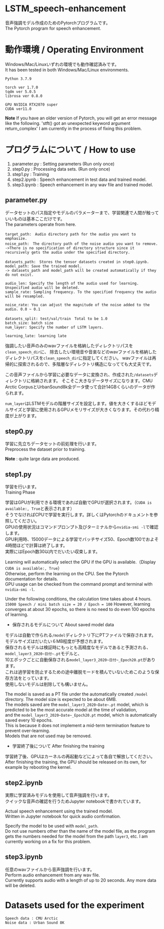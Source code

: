 # LSTM_speech-enhancement

音声強調モデル作成のためのPytorchプログラムです。<br>
The Pytorch program for speech enhancement.

# 動作環境 / Operating Environment
Windows/Mac/Linuxいずれの環境でも動作確認済みです。<br>
It has been tested in both Windows/Mac/Linux environments.

```
Python 3.7.9

torch ver 1.7.0
tqdm ver 5.0.5
librosa ver 0.8.0

GPU NVIDIA RTX2070 super
CUDA ver11.0
```
**Note** If you have an older version of Pytorch, you will get an error message like the following.
'stft() got an unexpected keyword argument return_complex'
I am currently in the process of fixing this problem.

# プログラムについて / How to use

1. parameter.py : Setting parameters (Run only once)
1. step0.py : Processing data sets. (Run only once)
1. step1.py : Training
1. step2.ipynb : Speech enhancement in test data and trained model.
1. step3.ipynb : Speech enhancement in any wav file and trained model.

## parameter.py

データセットのパス指定やモデルのパラメーターまで、学習関連で人間が触っていいものは基本ここだけです。<br>
The parameters operate from here.

```
target_path:　Audio directory path for the audio you want to emphasize.
noise_path:　The directory path of the noise audio you want to remove.
->There is no specification of directory structure since it recursively gets the audio under the specified directory.

datasets_path:　Stores the tensor datasets created in step0.ipynb.
model_path: Save the trained model.
-> datasets_path and model_path will be created automatically if they do not exist.

audio_len: Specify the length of the audio used for learning. Unspecified audio will be deleted.
sample_rate: Sampling frequency. To the specified frequency the audio will be resampled.

noise_rate: You can adjust the magnitude of the noise added to the audio. 0.0 ~ 0.1

datasets_split: test/val/train　Total to be 1.0
batch_size: batch size
num_layer: Specify the number of LSTM layers.

learning_late: learning late

```

強調したい音声のみのwavファイルを格納したディレクトリパスを`clean_speech_dir`に、
除去したい環境音や音楽などのwavファイルを格納したディレクトリパスを`clean_speech_dir`に指定してください。
wavファイルは再帰的に探索されるので、多階層なディレクトリ構造になってても大丈夫です。

この音声ファイルから学習に必要なデータに変換され、作成された`/datasets`ディレクトリに格納されます。
そこそこ大きなデータサイズになります。CMU Arctic CorpusとUrbanSound8k全データ使って合計14GBくらいのデータが作られます。

`num_layer`はLSTMモデルの階層サイズを設定します。値を大きくするほどモデルサイズと学習に使用されるGPUメモリサイズが大きくなります。その代わり精度が上がります。


## step0.py
学習に先立ちデータセットの前処理を行います。<br>
Preprocess the dataset prior to training.

**Note** : quite large data are produced.

## step1.py
学習を行います。<br>
Training Phase

学習はGPUが利用できる環境であれば自動でGPUが選択されます。（`CUDA is available:, True`と表示されます）<br>
そうでなければCPUで学習を実行します。詳しくはPytorchのドキュメントを参照してください。<br>
GPUの使用状況はコマンドプロンプト及びターミナルから`nvidia-smi -l`で確認します。<br>
GPU利用時、15000データによる学習でバッチサイズ50、Epoch数100でおよそ4時間ほどで計算は終了します。<br>
実際にはEpoch数30以内でだいたい収束します。<br>

Learning will automatically select the GPU if the GPU is available.（Display `CUDA is available:, True`）<br>
Otherwise, perform the learning on the CPU. See the Pytorch documentation for details.<br>
GPU usage can be checked from the command prompt and terminal with `nvidia-smi -l`.<br>

Under the following conditions, the calculation time takes about 4 hours.
`15000 Speech / mini batch size = 20 / Epoch = 100`
However, learning converges at about 30 epochs, so there is no need to do even 100 epochs of learning.

- 保存されるモデルについて About saved model data

モデルは自動で作られる`/model`ディレクトリ下にPTファイルで保存されます。モデルサイズはだいたい６MB程度が予想されます。<br>
保存されるモデルは検証時にもっとも高精度なモデルであると予測される、`model_layer3_2020~日付~.pt`モデルと、<br>
10エポックごとに自動保存される`model_layer3_2020~日付~_Epoch20.pt`があります。<br>
これは過学習を防止するための途中離脱モードを積んでいないためこのような保存方法をとっています。<br>
使用しないモデルは削除しても構いません。<br>

The model is saved as a PT file under the automatically created `/model` directory. The model size is expected to be about 6MB.<br>
The models saved are the `model_layer3_2020~Date~.pt` model, which is predicted to be the most accurate model at the time of validation, <br>
and the `model_layer3_2020~Date~_Epoch20.pt` model, which is automatically saved every 10 epochs.<br>
This is because it does not implement a mid-term termination feature to prevent over-learning.<br>
Models that are not used may be removed.

- 学習終了後について After finishing the training

学習終了後、GPUはカーネルの再起動などによって各自で解放してください。<br>
After finishing the training, the GPU should be released on its own, for example by rebooting the kernel.

## step2.ipynb
実際に学習済みモデルを使用して音声強調を行います。<br>
クイックな音声の確認を行うためJupyter notebookで書かれています。

Actual speech enhancement using the trained model.<br>
Written in Jupyter notebook for quick audio confirmation.

Specify the model to be used with `model_path`.<br>
Do not use numbers other than the name of the model file, 
as the program gets the numbers needed for the model from the path `layer3`, etc. 
I am currently working on a fix for this problem.

## step3.ipynb
任意のwavファイルから音声強調を行います。<br>
Perform audio enhancement from any wav file.<br>
Currently supports audio with a length of up to 20 seconds. Any more data will be deleted.

# Datasets used for the experiment
```
Speech data : CMU Arctic
Noise data : Urban Sound 8K
```
